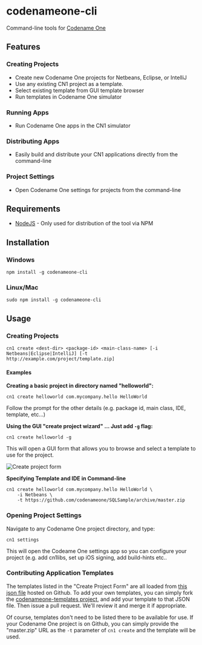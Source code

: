 # codenameone-cli
Command-line tools for [Codename One](http://wwww.codenameone.com)

## Features

### Creating Projects

* Create new Codename One projects for Netbeans, Eclipse, or IntelliJ
* Use any existing CN1 project as a template.
* Select existing template from GUI template browser
* Run templates in Codename One simulator

### Running Apps

* Run Codename One apps in the CN1 simulator

### Distributing Apps

* Easily build and distribute your CN1 applications directly from the command-line

### Project Settings

* Open Codename One settings for projects from the command-line

## Requirements

* [NodeJS](https://nodejs.org/en/) - Only used for distribution of the tool via NPM

## Installation

### Windows

~~~~
npm install -g codenameone-cli
~~~~

### Linux/Mac

~~~~
sudo npm install -g codenameone-cli
~~~~

## Usage

### Creating Projects

~~~~
cn1 create <dest-dir> <package-id> <main-class-name> [-i Netbeans|Eclipse|IntelliJ] [-t http://example.com/project/template.zip]
~~~~

#### Examples

**Creating a basic project in directory named "helloworld":**

~~~~
cn1 create helloworld com.mycompany.hello HelloWorld
~~~~

Follow the prompt for the other details (e.g. package id, main class, IDE, template, etc...)

**Using the GUI "create project wizard" ...  Just add `-g` flag:**

~~~~
cn1 create helloworld -g
~~~~

This will open a GUI form that allows you to browse and select a template to use for the project.

![Create project form](https://raw.githubusercontent.com/wiki/shannah/codenameone-cli/images/create-project-form.png)

**Specifying Template and IDE in Command-line**

~~~~
cn1 create helloworld com.mycompany.hello HelloWorld \
    -i Netbeans \
    -t https://github.com/codenameone/SQLSample/archive/master.zip
~~~~

### Opening Project Settings

Navigate to any Codename One project directory, and type:

~~~~
cn1 settings
~~~~

This will open the Codeame One settings app so you can configure your project (e.g. add cn1libs, set up iOS signing, add build-hints etc..

### Contributing Application Templates

The templates listed in the "Create Project Form" are all loaded from [this json file](https://github.com/shannah/codenameone-templates/blob/master/templates.json) hosted on Github. To add your own templates, you can simply fork the [codenameone-templates project](https://github.com/shannah/codenameone-templates), and add your template to that JSON file.  Then issue a pull request.  We'll review it and merge it if appropriate.

Of course, templates don't need to be listed there to be available for use.  If your Codename One project is on Github, you can simply provide the "master.zip" URL as the `-t` parameter of `cn1 create` and the template will be used.


